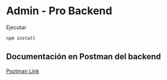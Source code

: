 # Admin - Pro Backend

Ejecutar

```sh
npm install
```

## Documentación en Postman del backend

[Psotman Link](https://documenter.getpostman.com/view/5248894/2sA3e5d7wY)
